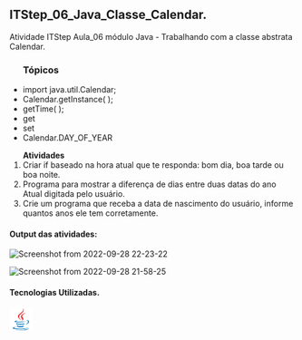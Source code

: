 <h2>ITStep_06_Java_Classe_Calendar.</h2>
<p>Atividade ITStep Aula_06 módulo Java -  Trabalhando com a classe abstrata Calendar.</p>

<ul><h3>Tópicos</h3>
<li>import java.util.Calendar;</li>
<li>Calendar.getInstance( );</li>
<li>getTime( );</li>
<li>get</li>
<li>set</li>
<li>Calendar.DAY_OF_YEAR</li>
</ul>

<ol><b>Atividades</b>
<li>Criar if baseado na hora atual que te responda: bom dia, boa tarde ou boa noite.</li>
<li>Programa para mostrar a diferença de dias entre duas datas do ano Atual digitada pelo usuário.</li>
<li>Crie um programa que receba a data de nascimento do usuário, informe quantos anos ele tem corretamente.</li>
</ol>

<h4>Output das atividades:</h4>

![Screenshot from 2022-09-28 22-23-22](https://user-images.githubusercontent.com/78119622/192917599-40d7071f-31a4-4fd3-94af-0650802e1bf1.png)


![Screenshot from 2022-09-28 21-58-25](https://user-images.githubusercontent.com/78119622/192917605-45166940-31a4-487d-a28b-85e57cf9c1e0.png)

<h4>Tecnologias Utilizadas.</h4>
 
<p align="left">
<a href="https://www.java.com" target="_blank" rel="noreferrer"> <img src="https://raw.githubusercontent.com/devicons/devicon/master/icons/java/java-original.svg" alt="java" width="40" height="40"/> </a> </p> 

